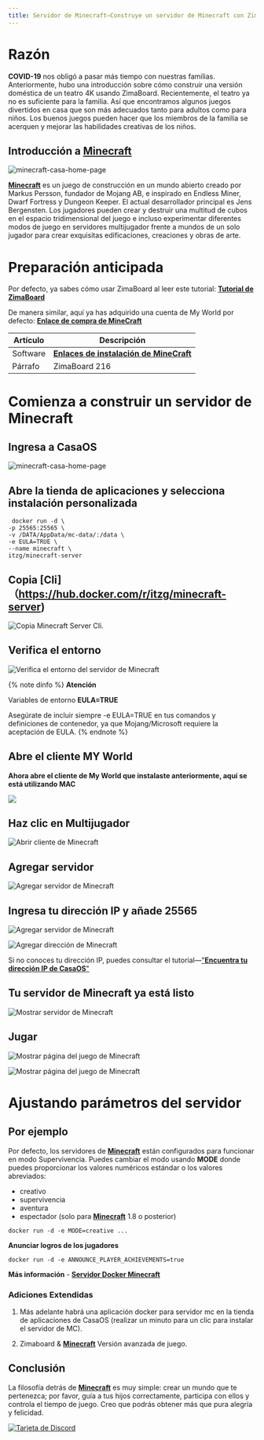 ```yaml
---
title: Servidor de Minecraft–Construye un servidor de Minecraft con ZimaBoard
---
```


# Razón

**COVID-19** nos obligó a pasar más tiempo con nuestras familias. Anteriormente, hubo una introducción sobre cómo construir una versión doméstica de un teatro 4K usando ZimaBoard. Recientemente, el teatro ya no es suficiente para la familia. Así que encontramos algunos juegos divertidos en casa que son más adecuados tanto para adultos como para niños. Los buenos juegos pueden hacer que los miembros de la familia se acerquen y mejorar las habilidades creativas de los niños.

## Introducción a [**Minecraft**](https://www.minecraft.net/zh-hans)

![minecraft-casa-home-page](/images/Minecraft-Friendship-Service/minecraft-introduce-home-page.png)

[**Minecraft**](https://www.minecraft.net/zh-hans) es un juego de construcción en un mundo abierto creado por Markus Persson, fundador de Mojang AB, e inspirado en Endless Miner, Dwarf Fortress y Dungeon Keeper. El actual desarrollador principal es Jens Bergensten. Los jugadores pueden crear y destruir una multitud de cubos en el espacio tridimensional del juego e incluso experimentar diferentes modos de juego en servidores multijugador frente a mundos de un solo jugador para crear exquisitas edificaciones, creaciones y obras de arte.

# Preparación anticipada

Por defecto, ya sabes cómo usar ZimaBoard al leer este tutorial: [**Tutorial de ZimaBoard**](/docs/)

De manera similar, aquí ya has adquirido una cuenta de My World por defecto: [**Enlace de compra de MineCraft**](https://www.minecraft.net/zh-hans/about-minecraft)

| Artículo  | Descripción |
| ----------- | ----------- |
| Software    | [**Enlaces de instalación de MineCraft**](https://www.minecraft.net/en-us/download) |
| Párrafo     | ZimaBoard 216|

# Comienza a construir un servidor de Minecraft

## Ingresa a CasaOS

![minecraft-casa-home-page](/images/Minecraft-Friendship-Service/minecraft-casa-home-page.png)

## Abre la tienda de aplicaciones y selecciona instalación personalizada

```
 docker run -d \
-p 25565:25565 \
-v /DATA/AppData/mc-data/:/data \
-e EULA=TRUE \
--name minecraft \
itzg/minecraft-server
```

## Copia [Cli]（<https://hub.docker.com/r/itzg/minecraft-server>)

![Copia Minecraft Server Cli](/images/Minecraft-Friendship-Service/minecraft-copy-cli.png).

## Verifica el entorno

![Verifica el entorno del servidor de Minecraft](/images/Minecraft-Friendship-Service/minecraft-check-environment.png)

{% note dinfo %}
**Atención**

Variables de entorno **EULA=TRUE**

Asegúrate de incluir siempre -e EULA=TRUE en tus comandos y definiciones de contenedor, ya que Mojang/Microsoft requiere la aceptación de EULA.
{% endnote %}

## Abre el cliente MY World

**Ahora abre el cliente de My World que instalaste anteriormente, aquí se está utilizando MAC**

![](/images/Minecraft-Friendship-Service/minecraft-open-minecraft-client.png)

## Haz clic en Multijugador ##

![Abrir cliente de Minecraft](/images/Minecraft-Friendship-Service/minecraft-click-multiplayer.png)

## Agregar servidor ##

![Agregar servidor de Minecraft](/images/Minecraft-Friendship-Service/minecraft-add-minecraft-server.png)

## Ingresa tu dirección IP y añade 25565

![Agregar servidor de Minecraft](/images/Minecraft-Friendship-Service/minecraft-add-minecraft-server.png)

![Agregar dirección de Minecraft](/images/Minecraft-Friendship-Service/minecraft-add-server-address.png)

Si no conoces tu dirección IP, puedes consultar el tutorial—["**Encuentra tu dirección IP de CasaOS**"](/Users/lijian/Documents/GitHub/ZimaDocs/zimaboard/02-get-started/09-find-casaos-ip-address.md)

## Tu servidor de Minecraft ya está listo ##

![Mostrar servidor de Minecraft](/images/Minecraft-Friendship-Service/minecraft-show-minecraft-server.png)

## Jugar ##

![Mostrar página del juego de Minecraft](/images/Minecraft-Friendship-Service/minecraft-show-minecraft-game-page.png)

![Mostrar página del juego de Minecraft](/images/Minecraft-Friendship-Service/minecraft-show-minecraft-game-page2.png)

# Ajustando parámetros del servidor

## Por ejemplo

Por defecto, los servidores de [**Minecraft**](https://www.minecraft.net/zh-hans) están configurados para funcionar en modo Supervivencia. Puedes cambiar el modo usando **MODE** donde puedes proporcionar los valores numéricos estándar o los valores abreviados:

- creativo
- supervivencia
- aventura
- espectador (solo para [**Minecraft**](https://www.minecraft.net/zh-hans) 1.8 o posterior)

```
docker run -d -e MODE=creative ...
```

**Anunciar logros de los jugadores**

```
docker run -d -e ANNOUNCE_PLAYER_ACHIEVEMENTS=true
```

**Más información** - [**Servidor Docker Minecraft**](https://github.com/itzg/docker-minecraft-server)

### Adiciones Extendidas ###

1. Más adelante habrá una aplicación docker para servidor mc en la tienda de aplicaciones de CasaOS (realizar un minuto para un clic para instalar el servidor de MC).

2. Zimaboard & [**Minecraft**](https://www.minecraft.net/zh-hans) Versión avanzada de juego.

## Conclusión ##

La filosofía detrás de [**Minecraft**](https://www.minecraft.net/zh-hans) es muy simple: crear un mundo que te pertenezca; por favor, guía a tus hijos correctamente, participa con ellos y controla el tiempo de juego. Creo que podrás obtener más que pura alegría y felicidad.

[![Tarjeta de Discord](https://discordapp.com/api/guilds/884667213326463016/widget.png?style=banner2)](https://discord.gg/knqAbbBbeX)